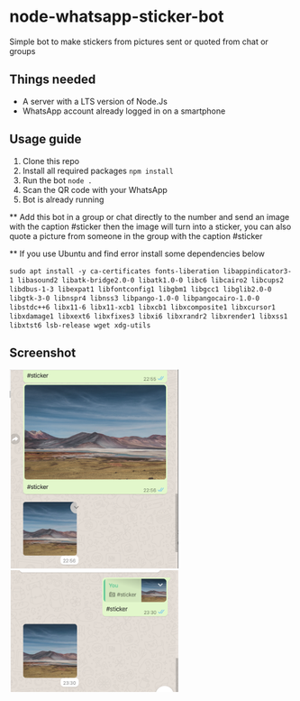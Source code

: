# node-whatsapp-sticker-bot

Simple bot to make stickers from pictures sent or quoted from chat or groups

## Things needed

-   A server with a LTS version of Node.Js
-   WhatsApp account already logged in on a smartphone

## Usage guide

1. Clone this repo
2. Install all required packages `npm install`
3. Run the bot `node .`
4. Scan the QR code with your WhatsApp
5. Bot is already running

\*\* Add this bot in a group or chat directly to the number and send an image with the caption #sticker then the image will turn into a sticker, you can also quote a picture from someone in the group with the caption #sticker

\*\* If you use Ubuntu and find error install some dependencies below

```
sudo apt install -y ca-certificates fonts-liberation libappindicator3-1 libasound2 libatk-bridge2.0-0 libatk1.0-0 libc6 libcairo2 libcups2 libdbus-1-3 libexpat1 libfontconfig1 libgbm1 libgcc1 libglib2.0-0 libgtk-3-0 libnspr4 libnss3 libpango-1.0-0 libpangocairo-1.0-0 libstdc++6 libx11-6 libx11-xcb1 libxcb1 libxcomposite1 libxcursor1 libxdamage1 libxext6 libxfixes3 libxi6 libxrandr2 libxrender1 libxss1 libxtst6 lsb-release wget xdg-utils
```

## Screenshot

<img src="/screenshot/Screen%20Shot%202020-07-30%20at%2001.21.23.png" width="300">
<img src="/screenshot/Screen%20Shot%202020-07-30%20at%2001.21.35.png" width="300">

